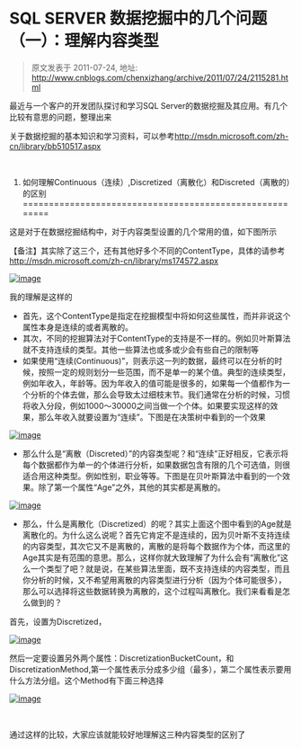 # SQL SERVER 数据挖掘中的几个问题（一）：理解内容类型 
> 原文发表于 2011-07-24, 地址: http://www.cnblogs.com/chenxizhang/archive/2011/07/24/2115281.html 


最近与一个客户的开发团队探讨和学习SQL Server的数据挖掘及其应用。有几个比较有意思的问题，整理出来

 关于数据挖掘的基本知识和学习资料，可以参考<http://msdn.microsoft.com/zh-cn/library/bb510517.aspx>

  

 1. 如何理解Continuous（连续）,Discretized（离散化）和Discreted（离散的）的区别
========================================================

 这是对于在数据挖掘结构中，对于内容类型设置的几个常用的值，如下图所示

 【备注】其实除了这三个，还有其他好多个不同的ContentType，具体的请参考<http://msdn.microsoft.com/zh-cn/library/ms174572.aspx>

 [![image](http://images.cnblogs.com/cnblogs_com/chenxizhang/201107/20110724111113588.png "image")](http://images.cnblogs.com/cnblogs_com/chenxizhang/201107/201107241111122605.png)

 我的理解是这样的

 * 首先，这个ContentType是指定在挖掘模型中将如何这些属性，而并非说这个属性本身是连续的或者离散的。
* 其次，不同的挖掘算法对于ContentType的支持是不一样的。例如贝叶斯算法就不支持连续的类型。其他一些算法也或多或少会有些自己的限制等
* 如果使用“连续(Continuous)”，则表示这一列的数据，最终可以在分析的时候，按照一定的规则划分一些范围，而不是单一的某个值。典型的连续类型，例如年收入，年龄等。因为年收入的值可能是很多的，如果每一个值都作为一个分析的个体去做，那么会导致太过细枝末节。我们通常在分析的时候，习惯将收入分段，例如1000～30000之间当做一个个体。如果要实现这样的效果，那么年收入就要设置为“连续”。下图是在决策树中看到的一个效果

 [![image](http://images.cnblogs.com/cnblogs_com/chenxizhang/201107/201107241111139475.png "image")](http://images.cnblogs.com/cnblogs_com/chenxizhang/201107/201107241111136443.png)

 * 那么什么是“离散（Discreted）”的内容类型呢？和“连续”正好相反，它表示将每个数据都作为单一的个体进行分析，如果数据包含有限的几个可选值，则很适合用这种类型。例如性别，职业等等。下图是在贝叶斯算法中看到的一个效果。除了第一个属性“Age”之外，其他的其实都是离散的。

 [![image](http://images.cnblogs.com/cnblogs_com/chenxizhang/201107/201107241111145788.png "image")](http://images.cnblogs.com/cnblogs_com/chenxizhang/201107/20110724111113522.png)

 * 那么，什么是离散化（Discretized）的呢？其实上面这个图中看到的Age就是离散化的。为什么这么说呢？首先它肯定不是连续的，因为贝叶斯不支持连续的内容类型，其次它又不是离散的，离散的是将每个数据作为个体，而这里的Age其实是有范围的意思。那么，这样你就大致理解了为什么会有“离散化”这么一个类型了吧？就是说，在某些算法里面，既不支持连续的内容类型，而且你分析的时候，又不希望用离散的内容类型进行分析（因为个体可能很多），那么可以选择将这些数据转换为离散的，这个过程叫离散化。我们来看看是怎么做到的？

 首先，设置为Discretized，

 [![image](http://images.cnblogs.com/cnblogs_com/chenxizhang/201107/201107241111144883.png "image")](http://images.cnblogs.com/cnblogs_com/chenxizhang/201107/201107241111146311.png)

 然后一定要设置另外两个属性：DiscretizationBucketCount，和DiscretizationMethod,第一个属性表示分成多少组（最多），第二个属性表示要用什么方法分组。这个Method有下面三种选择

 [![image](http://images.cnblogs.com/cnblogs_com/chenxizhang/201107/201107241111155722.png "image")](http://images.cnblogs.com/cnblogs_com/chenxizhang/201107/20110724111114738.png)

  

 通过这样的比较，大家应该就能较好地理解这三种内容类型的区别了


